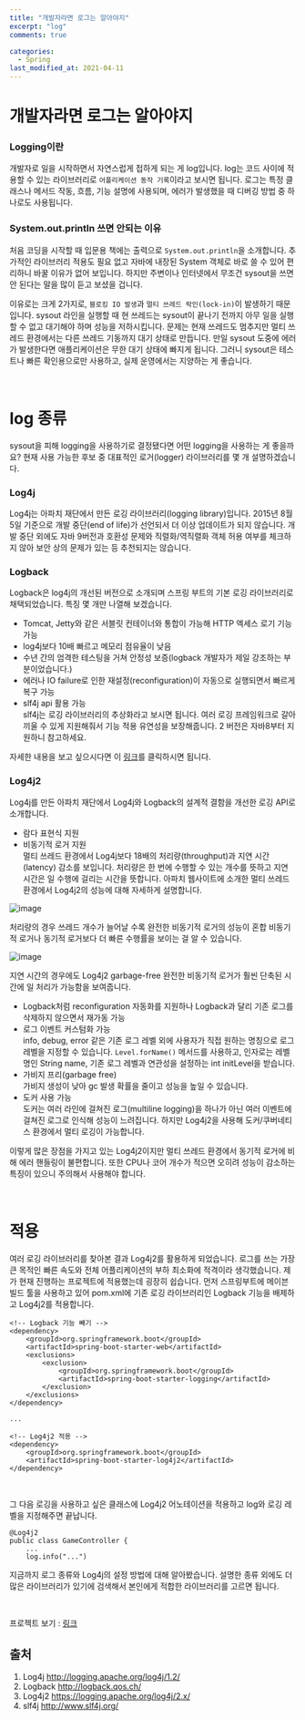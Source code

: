 ```yaml
---
title: "개발자라면 로그는 알아야지"
excerpt: "log"
comments: true

categories:
  - Spring
last_modified_at: 2021-04-11
---
```

# 개발자라면 로그는 알아야지

### Logging이란
개발자로 일을 시작하면서 자연스럽게 접하게 되는 게 log입니다.
log는 코드 사이에 적용할 수 있는 라이브러리로 `어플리케이션 동작 기록`이라고 보시면 됩니다.
로그는 특정 클래스나 메서드 작동, 흐름, 기능 설명에 사용되며, 에러가 발생했을 때 디버깅 방법 중 하나로도 사용됩니다.

### System.out.println 쓰면 안되는 이유
처음 코딩을 시작할 때 입문용 책에는 출력으로 `System.out.println`을 소개합니다.
추가적인 라이브러리 적용도 필요 없고 자바에 내장된 System 객체로 바로 쓸 수 있어 편리하니 바꿀 이유가 없어 보입니다.
하지만 주변이나 인터넷에서 무조건 sysout을 쓰면 안 된다는 말을 많이 듣고 보셨을 겁니다.

이유로는 크게 2가지로, `블로킹 IO 발생`과 `멀티 쓰레드 락인(lock-in)`이 발생하기 때문입니다.
sysout 라인을 실행할 때 현 쓰레드는 sysout이 끝나기 전까지 아무 일을 실행할 수 없고 대기해야 하며 성능을 저하시킵니다.
문제는 현재 쓰레드도 멈추지만 멀티 쓰레드 환경에서는 다른 쓰레드 기동까지 대기 상태로 만듭니다.
만일 sysout 도중에 에러가 발생한다면 애플리케이션은 무한 대기 상태에 빠지게 됩니다.
그러니 sysout은 테스트나 빠른 확인용으로만 사용하고, 실제 운영에서는 지양하는 게 좋습니다.

<br>

# log 종류
sysout을 피해 logging을 사용하기로 결정됐다면 어떤 logging을 사용하는 게 좋을까요? 
현재 사용 가능한 후보 중 대표적인 로거(logger) 라이브러리를 몇 개 설명하겠습니다.

### Log4j
Log4j는 아파치 재단에서 만든 로깅 라이브러리(logging library)입니다. 
2015년 8월 5일 기준으로 개발 중단(end of life)가 선언되서 더 이상 업데이트가 되지 않습니다.
개발 중단 외에도 자바 9버전과 호환성 문제와 직렬화/역직렬화 객체 허용 여부를 체크하지 않아 보안 상의 문제가 있는 등 추천되지는 않습니다.

### Logback
Logback은 log4j의 개선된 버전으로 소개되며 스프링 부트의 기본 로깅 라이브러리로 채택되었습니다.
특징 몇 개만 나열해 보겠습니다.
- Tomcat, Jetty와 같은 서블릿 컨테이너와 통합이 가능해 HTTP 엑세스 로기 기능 가능
- log4j보다 10배 빠르고 메모리 점유율이 낮음
- 수년 간의 엄격한 테스팅을 거쳐 안정성 보증(logback 개발자가 제일 강조하는 부분이었습니다.)
- 에러나 IO failure로 인한 재설정(reconfiguration)이 자동으로 실행되면서 빠르게 복구 가능
- slf4j api 활용 가능       
slf4j는 로깅 라이브러리의 추상화라고 보시면 됩니다. 
여러 로깅 프레임워크로 갈아 끼울 수 있게 지원해줘서 기능 적용 유연성을 보장해줍니다.
2 버전은 자바8부터 지원하니 참고하세요.

자세한 내용을 보고 싶으시다면 이 [링크](http://logback.qos.ch/reasonsToSwitch.html)를 클릭하시면 됩니다.

### Log4j2
Log4j를 만든 아파치 재단에서 Log4j와 Logback의 설계적 결함을 개선한 로깅 API로 소개합니다.
- 람다 표현식 지원
- 비동기적 로거 지원       
멀티 쓰레드 환경에서 Log4j보다 18배의 처리량(throughput)과 지연 시간(latency) 감소를 보입니다.
처리량은 한 번에 수행할 수 있는 개수를 뜻하고 지연 시간은 일 수행에 걸리는 시간을 뜻합니다.
아파치 웹사이트에 소개한 멀티 쓰레드 환경에서 Log4j2의 성능에 대해 자세하게 설명합니다.

![image](https://user-images.githubusercontent.com/71559880/111074423-24590f80-8526-11eb-8e09-56f8e04099bf.png)         

처리량의 경우 쓰레드 개수가 늘어날 수록 완전한 비동기적 로거의 성능이 혼합 비동기적 로거나 동기적 로거보다 더 빠른 수행률을 보이는 걸 알 수 있습니다.

![image](https://user-images.githubusercontent.com/71559880/111074427-3175fe80-8526-11eb-9895-46a50f97e201.png)         

지연 시간의 경우에도 Log4j2 garbage-free 완전한 비동기적 로거가 훨씬 단축된 시간에 일 처리가 가능함을 보여줍니다.

- Logback처럼 reconfiguration 자동화를 지원하나 Logback과 달리 기존 로그를 삭제하지 않으면서 재가동 가능       
- 로그 이벤트 커스텀화 가능          
info, debug, error 같은 기존 로그 레벨 외에 사용자가 직접 원하는 명칭으로 로그 레벨을 지정할 수 있습니다. 
`Level.forName()` 메서드를 사용하고, 인자로는 레벨명인 String name, 기존 로그 레벨과 연관성을 설정하는 int initLevel을 받습니다.
- 가비지 프리(garbage free)         
가비지 생성이 낮아 gc 발생 확률을 줄이고 성능을 높일 수 있습니다.
- 도커 사용 가능        
도커는 여러 라인에 걸쳐진 로그(multiline logging)을 하나가 아닌 여러 이벤트에 걸쳐진 로그로 인식해 성능이 느려집니다.
하지만 Log4j2을 사용해 도커/쿠버네티스 환경에서 멀티 로깅이 가능합니다.

이렇게 많은 장점을 가지고 있는 Log4j2이지만 멀티 쓰레드 환경에서 동기적 로거에 비해 에러 핸들링이 불편합니다. 또한 CPU나 코어 개수가 적으면 오히려 성능이 감소하는 특징이 있으니 주의해서 사용해야 합니다.

<br>

# 적용
여러 로깅 라이브러리를 찾아본 결과 Log4j2를 활용하게 되었습니다.
로그를 쓰는 가장 큰 목적인 빠른 속도와 전체 어플리케이션의 부하 최소화에 적격이라 생각했습니다.
제가 현재 진행하는 프로젝트에 적용했는데 굉장히 쉽습니다.
먼저 스프링부트에 메이븐 빌드 툴을 사용하고 있어 pom.xml에 기존 로깅 라이브러리인 Logback 기능을 배제하고 Log4j2를 적용합니다.


```
<!-- Logback 기능 빼기 -->
<dependency>
    <groupId>org.springframework.boot</groupId>
    <artifactId>spring-boot-starter-web</artifactId>
    <exclusions>
        <exclusion>
            <groupId>org.springframework.boot</groupId>
            <artifactId>spring-boot-starter-logging</artifactId>
        </exclusion>
    </exclusions>
</dependency>

...

<!-- Log4j2 적용 -->
<dependency>
    <groupId>org.springframework.boot</groupId>
    <artifactId>spring-boot-starter-log4j2</artifactId>
</dependency>
```

<br>

그 다음 로깅을 사용하고 싶은 클래스에 Log4j2 어노테이션을 적용하고 log와 로깅 레벨을 지정해주면 끝납니다.

```
@Log4j2
public class GameController {
    ...
    log.info("...")
```

지금까지 로그 종류와 Log4j의 설정 방법에 대해 알아봤습니다.
설명한 종류 외에도 더 많은 라이브러리가 있기에 검색해서 본인에게 적합한 라이브러리를 고르면 됩니다.

<br>

프로젝트 보기 : [링크](https://github.com/f-lab-edu/ludensdomain)

## 출처
1. Log4j
http://logging.apache.org/log4j/1.2/
2. Logback
http://logback.qos.ch/
3. Log4j2
https://logging.apache.org/log4j/2.x/
4. slf4j
http://www.slf4j.org/
